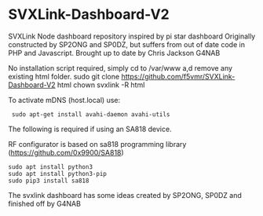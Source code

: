 # SVXLink-Dashboard-V2
SVXLink Node dashboard repository inspired by pi star dashboard
Originally constructed by SP2ONG and SP0DZ, but suffers from out of date code in PHP and Javascript.
Brought up to date by Chris Jackson G4NAB

No installation script required, simply cd to /var/www a,d remove any existing html folder.
 sudo git clone https://github.com/f5vmr/SVXLink-Dashboard-V2 html
chown svxlink -R html


To activate mDNS (host.local) use:
```
 sudo apt-get install avahi-daemon avahi-utils
```
The following is required if using an SA818 device.

RF configurator is based on sa818 programming library (https://github.com/0x9900/SA818)
```
sudo apt install python3
sudo apt install python3-pip
sudo pip3 install sa818
```


The svxlink dashboard has some ideas created by SP2ONG, SP0DZ
and finished off by G4NAB
